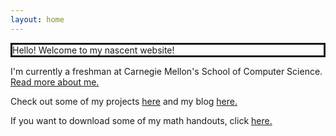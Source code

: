 ```yaml
---
layout: home
---
```



<div style="border-style: solid">Hello! Welcome to my nascent website!</div>

I'm currently a freshman at Carnegie Mellon's School of Computer Science. [Read more about me.](/about)

Check out some of my projects [here](/projects) and my blog [here.](/my-blog)

If you want to download some of my math handouts, click [here.](https://github.com/itangdav/my-blog/tree/master/assets)
